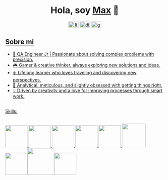 <div align="center">
<h1 align="center">Hola, soy <a href="https://www.instagram.com/max_fuentes?igsh=YXd3MGVmOTgyejU5">Max</a> 👋</h1>
</div>

<div align="center">
  <a href=https://www.linkedin.com/in/maximiliano-fuentes-morales-qa/><img src="https://raw.githubusercontent.com/maurodesouza/profile-readme-generator/master/src/assets/icons/social/linkedin/default.svg" width="32" height="20" alt="linkedin logo"  /></a>
  <a href=https://discordapp.com/users/maximilian_21./><img src="https://raw.githubusercontent.com/maurodesouza/profile-readme-generator/master/src/assets/icons/social/discord/default.svg" width="32" height="20" alt="discord logo"  /></a>
  <a href=maximiliano.fuentes.mor@gmail.com><img src="https://raw.githubusercontent.com/maurodesouza/profile-readme-generator/master/src/assets/icons/social/gmail/default.svg" width="32" height="20" alt="gmail logo"  />
</div>

## Sobre mi

- 🌊 QA Engineer Jr | Passionate about solving complex problems with precision. 
- 🎮 Gamer & creative thinker, always exploring new solutions and ideas.
- ✈️ Lifelong learner who loves traveling and discovering new perspectives.
- 🧠 Analytical, meticulous, and slightly obsessed with getting things right.
- 💡 Driven by creativity and a love for improving processes through smart work.
<br>
<!-- SKILLS -->
<div align="left">Skills:</div>
<br>

<img src="https://practicum-content.s3.amazonaws.com/resources/Fundamentos_de_Automatizacion_de_pruebas_1714208502.png" width="70" height="70"   />  <img src="https://practicum-content.s3.amazonaws.com/resources/SQL_1714208563.png" width="70" height="70"   />  <img src="https://practicum-content.s3.amazonaws.com/resources/Linea_de_comandos_1714208553.png" width="70" height="70"   />  <img src="https://practicum-content.s3.amazonaws.com/resources/Pruebas_de_aplicaciones_moviles_1714208588.png" width="70" height="70"   />  <img src="https://practicum-content.s3.amazonaws.com/resources/Seguimiento_de_bugs_1714208806.png" width="70" height="70"   />  <img src="https://practicum-content.s3.amazonaws.com/resources/Pruebas_de_aplicaciones_web_1714208741.png" width="75" height="75" /><img src="https://practicum-content.s3.amazonaws.com/resources/Diseno_de_pruebas_1714208876.png" width="70" height="70"  /><img src="https://practicum-content.s3.amazonaws.com/resources/Ciclo_de_vida_del_desarrollo_de_un_software_1714208857.png" width="85" height="85"  /><img src="https://practicum-content.s3.amazonaws.com/resources/Python_1714208493.png" width="70" height="70"   />

</div>

<!--
[![Linkedin](https://img.shields.io/badge/-LinkedIn-blue?style=flat&logo=Linkedin&logoColor=white)](https://www.linkedin.com/in/maximiliano-fuentes-morales-qa/)

Here are some ideas to get you started:

- 🔭 I’m currently working on ...
- 🌱 I’m currently learning ...
- 👯 I’m looking to collaborate on ...
- 🤔 I’m looking for help with ...
- 💬 Ask me about ...
- 📫 How to reach me: ...
- 😄 Pronouns: ...
- ⚡ Fun fact: ...
-->
